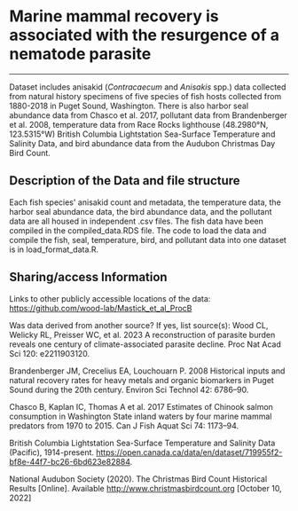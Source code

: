 # Marine mammal recovery is associated with the resurgence of a nematode parasite
---

Dataset includes anisakid (*Contracaecum* and *Anisakis* spp.) data collected from natural history specimens of five species of fish hosts collected from 1880-2018 in Puget Sound, Washington. There is also harbor seal abundance data from Chasco et al. 2017, pollutant data from Brandenberger et al. 2008, temperature data from Race Rocks lighthouse (48.2980°N, 123.5315°W) British Columbia Lightstation Sea-Surface Temperature and Salinity Data, and bird abundance data from the Audubon Christmas Day Bird Count. 


## Description of the Data and file structure

Each fish species' anisakid count and metadata, the temperature data, the harbor seal abundance data, the bird abundance data, and the pollutant data are all housed in independent .csv files. The fish data have been compiled in the compiled_data.RDS file. The code to load the data and compile the fish, seal, temperature, bird, and pollutant data into one dataset is in load_format_data.R. 

## Sharing/access Information

Links to other publicly accessible locations of the data: https://github.com/wood-lab/Mastick_et_al_ProcB

Was data derived from another source?
If yes, list source(s): 
Wood CL, Welicky RL, Preisser WC, et al. 2023 A reconstruction of parasite burden reveals one century of climate-associated parasite decline. Proc Nat Acad Sci 120: e2211903120.

Brandenberger JM, Crecelius EA, Louchouarn P. 2008 Historical inputs and natural recovery rates for heavy metals and organic biomarkers in Puget Sound during the 20th century. Environ Sci Technol 42: 6786–90.

Chasco B, Kaplan IC, Thomas A et al. 2017 Estimates of Chinook salmon consumption in Washington State inland waters by four marine mammal predators from 1970 to 2015. Can J Fish Aquat Sci 74: 1173–94.

British Columbia Lightstation Sea-Surface Temperature and Salinity Data (Pacific), 1914-present. https://open.canada.ca/data/en/dataset/719955f2-bf8e-44f7-bc26-6bd623e82884.

National Audubon Society (2020). The Christmas Bird Count Historical Results [Online]. Available http://www.christmasbirdcount.org [October 10, 2022]